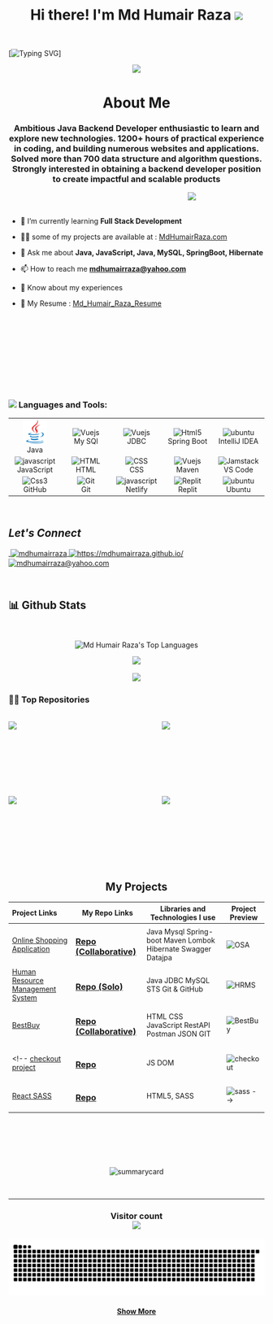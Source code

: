 <!-- ### Hi there 👋 -->

<!--
**mdhumairraza** is a ✨ _special_ ✨ repository because its `README.md` (this file) appears on your GitHub profile.

Here are some ideas to get you started:

- 🔭 I’m currently working on ...
- 🌱 I’m currently learning ...
- 👯 I’m looking to collaborate on ...
- 🤔 I’m looking for help with ...
- 💬 Ask me about ...
- 📫 How to reach me: ...
- 😄 Pronouns: ...
- ⚡ Fun fact: ...
-->




<h1 align="center">Hi there! <span color="blue">I'm Md Humair Raza</span> <img src="https://media.giphy.com/media/hvRJCLFzcasrR4ia7z/giphy.gif" width="25px"> </h1>
 <br>

 [![Typing SVG](https://readme-typing-svg.demolab.com?font=Fira+Code&weight=900&size=22&pause=1000&color=3CF700&center=true&width=1000&lines=Java+Developer;+%F0%9F%8C%8F+Curious+to+learn+things+)]
  <br>
 <p align="center" ><img  style="width: 200px;" src="https://media3.giphy.com/media/67pT4cqBcomeCbnDuB/source.gif"/></p>
   
 <h1 align="center" style=" align-items: center; border-radius: 50%; width: 100%">  About Me </h1> 

<h3 align="center">
Ambitious Java Backend Developer enthusiastic to
learn and explore new technologies. 1200+ hours of
practical experience in coding, and building numerous
websites and applications. Solved more than 700 data
structure and algorithm questions. Strongly interested
in obtaining a backend developer position to create
impactful and scalable products
</h3>

 <img align="right" src="https://camo.githubusercontent.com/ffbf71edb9eb65671926a8cc42a5a740bf5b799a9b93699a3a0de76e1793a80b/68747470733a2f2f6d656469612e67697068792e636f6d2f6d656469612f54456e586b637348725034596564436868412f67697068792e676966" width = "30%"/>

<br /> 
<br />

- 🌱 I’m currently learning **Full Stack Development**


- 👨‍💻 some of my projects are available at : [MdHumairRaza.com](https://mdhumairraza.github.io/)


- 💬 Ask me about **Java, JavaScript, Java, MySQL, SpringBoot, Hibernate**

- 📫 How to reach me **mdhumairraza@yahoo.com**

- 📄 Know about my experiences

- 📄  My Resume :   [Md_Humair_Raza_Resume](https://drive.google.com/file/d/1ptjAIsk7d0Su-wJimx7ttRnJQ0yEJtfC/view?usp=share_link)
<br /> <br />
<!-- <br /> <br /> -->

### <h2 style="margin-top:100px ;"><i></i></h2>
 
<p  align="left">
<br>
<!----------------------------------- Tech Stack Section ------------------------------------>

 <!-- 

### <h2 style="margin-top:100px ;"><i>👨🏻‍💻 Tech Stack & Languages</i></h2>
![HTML5](https://img.shields.io/badge/HTML5-E34F26?style=for-the-badge&logo=html5&logoColor=white)
![CSS3](https://img.shields.io/badge/CSS3-1572B6?style=for-the-badge&logo=css3&logoColor=white)
![Java](https://img.shields.io/badge/Java-ED8B00?style=for-the-badge&logo=java&logoColor=white)
![JavaScript](https://img.shields.io/badge/JavaScript-323330?style=for-the-badge&logo=javascript&logoColor=F7DF1E)
<img src="https://img.shields.io/badge/Bootstrap-563D7C?style=for-the-badge&logo=bootstrap&logoColor=white" alt="bootstrap" />
<img src="https://img.shields.io/badge/Git-f44d27?style=for-the-badge&logo=git&logoColor=white" alt="git" />
<img src="https://img.shields.io/badge/GitHub-100000?style=for-the-badge&logo=github&logoColor=white" alt="github" />



### <h2><i>🚀 Libraries & Frameworks</i></h2>
<a href="" target="blank"><img src="https://img.shields.io/static/v1?style=for-the-badge&message=Spring&color=852100&label=" alt=""/></a>
<a href="" target="blank"><img src="https://img.shields.io/static/v1?style=for-the-badge&message=SpringBoot&color=00d09c&label=" alt="" /></a>
<a href="" target="blank"><img src="https://img.shields.io/static/v1?style=for-the-badge&message=Hibernate&color=000030&label=" alt=""/></a>
<a href="" target="blank"><img src="https://img.shields.io/static/v1?style=for-the-badge&message=JDBC&color=400030&label=" alt=""/></a>
<a href="" target="blank"><img src="https://img.shields.io/static/v1?style=for-the-badge&message=Servlets&color=700030&label=" alt=""/></a>


### <h2><i>💻 Databases</i></h2>
![MySQL](https://img.shields.io/badge/MySQL-00000F?style=for-the-badge&logo=mysql&logoColor=white)

  -->
 
 	
<br>

## <h3 align="left"><img src = "https://media2.giphy.com/media/QssGEmpkyEOhBCb7e1/giphy.gif?cid=ecf05e47a0n3gi1bfqntqmob8g9aid1oyj2wr3ds3mg700bl&rid=giphy.gif" width = 24px> Languages and Tools:</h3>

   
   
   
<table align="center">
<tr>
<td align="center" width="96">
        <img src="https://raw.githubusercontent.com/devicons/devicon/master/icons/java/java-original.svg" width="48" height="48" alt="Java" />
      <br>Java
    </td>
    <td align="center" width="96">
        <img src="https://pngimg.com/uploads/mysql/mysql_PNG18.png" width="48" height="48" alt="Vuejs" />
      <br>My SQl
    </td>		
    <td align="center" width="96">
        <img src="https://1.bp.blogspot.com/-0dyq949GG7k/W8Zve_53ADI/AAAAAAAABlk/a0SZ78EvdJYyBjpOSra_7ZgmNMJIvVDJQCLcBGAs/s320/jdbc-with-MySQL-DataBase-New%2BSystem%2BTechnology.png" width="48" height="48" alt="Vuejs" />
      <br>JDBC							
</td>	
<td align="center" width="96">
        <img src="https://www.vectorlogo.zone/logos/springio/springio-icon.svg" width="48" height="48" alt="Html5" />
      <br>Spring Boot
    </td>
      <td align="center" width="96">
        <img src="https://grok.lsu.edu/image/45934.png" width="48" height="48" alt="ubuntu" />
    <br>IntelliJ IDEA
    </td>
</tr>
<tr>
    <td align="center" width="96">
        <img src="https://upload.wikimedia.org/wikipedia/commons/thumb/9/99/Unofficial_JavaScript_logo_2.svg/1024px-Unofficial_JavaScript_logo_2.svg.png" width="48" height="48" alt="javascript" />
      <br>JavaScript
    </td>
 <td align="center" width="96">
        <img src="https://seeklogo.com/images/H/html5-without-wordmark-color-logo-14D252D878-seeklogo.com.png" width="45" height="45" alt="HTML" />
      <br>HTML
    </td>
   <td align="center" width="96">
        <img src="https://upload.wikimedia.org/wikipedia/commons/thumb/6/62/CSS3_logo.svg/48px-CSS3_logo.svg.png" width="48" height="48" alt="CSS" />
      <br>CSS
    </td>  
    <td align="center" width="96">
        <img src="https://user-images.githubusercontent.com/43886029/158700377-62b0da69-81a2-4340-8ce6-dec718533aee.svg" width="48" height="48" alt="Vuejs" />
      <br>Maven
    </td> 
   <td align="center"  width="96">
        <img src="https://upload.wikimedia.org/wikipedia/commons/9/9a/Visual_Studio_Code_1.35_icon.svg" width="48" height="48" alt="Jamstack" />
      <br>VS Code
    </td>
</tr>
<tr>
    <td align="center" width="96">
        <img src="https://img.icons8.com/fluent/48/4a90e2/github.png" width="48" height="48" alt="Css3" />
      <br>GitHub
    </td>
      </td>
      <td align="center" width="96">
        <img src="https://upload.wikimedia.org/wikipedia/commons/thumb/3/3f/Git_icon.svg/1200px-Git_icon.svg.png" width="48" height="48" alt="Git" />
      <br>Git
    </td>
      <td align="center" width="96">
    <img src="https://th.bing.com/th?id=ODLS.41693c73-eb43-452e-ac7c-05ee1420be2e&w=32&h=32&o=6&pid=13.1" width="48" height="48" alt="javascript" />
      <br>Netlify
    </td>
     <td align="center" width="96">
         <img src="https://th.bing.com/th/id/OIP.5HGqUBZG3X_n2BuTtu2n5QAAAA?w=150&h=150&c=7&r=0&o=5&dpr=1.4&pid=1.7" width="48" height="48" alt="Replit" />
      <br>Replit
    </td>      
    <td align="center" width="96">
        <img src="https://seeklogo.com/images/U/ubuntu-logo-8FDEC6A07B-seeklogo.com.png" width="48" height="48" alt="ubuntu" />
      <br>Ubuntu
      </td>
</tr>
  
</table>





<br>

 
<!----------------------------------- Social Media Links Section ------------------------------------>

<h2><i>Let's Connect</i></h2>


<p align="left">
 
  <a href="https://www.linkedin.com/in/mdhumairraza/">
        <img align="center" src="https://img.shields.io/badge/LinkedIn-0077B5?style=for-the-badge&logo=linkedin&logoColor=white" alt="" />
    </a>
<!--  <a href="https://www.hackerrank.com/mdhumairraza?hr_r=1" target="blank">
 <img align="center" src="https://raw.githubusercontent.com/rahuldkjain/github-profile-readme-generator/master/src/images/icons/Social/hackerrank.svg" alt="mdhumairraza_" height="30" width="40" />
 </a> -->

 <a href="https://leetcode.com/mdhumairraza/" target="blank">
 <img align="center" src="https://raw.githubusercontent.com/rahuldkjain/github-profile-readme-generator/master/src/images/icons/Social/leet-code.svg" alt="mdhumairraza" height="30" width="40" />
 </a>
    
 <a href="https://mdhumairraza.github.io/">
        <img align="center" src="https://img.shields.io/badge/Portfolio-18A303?style=for-the-badge&logo=ionic&logoColor=white" alt="https://mdhumairraza.github.io/" />
    </a>
    <a title="mdhumairraza@yahoo.com" href="mailto:mdhumairraza@yahoo.com">
        <img align="center" src="https://img.shields.io/badge/Gmail-D14836?style=for-the-badge&logo=gmail&logoColor=white" alt="mdhumairraza@yahoo.com" />
    </a>
 
</p>

<br>
</a> </p>




<h2>📊 Github Stats</h2>
<br/>

<p align="center">      
<!--   <a href="https://github.com/mdhumairraza/github-readme-stats"> -->
   <img alt="Md Humair Raza's Top Languages" src="https://github-readme-stats.vercel.app/api/top-langs/?username=mdhumairraza&langs_count=8&count_private=true&layout=compact&theme=react&hide_border=true&bg_color=060A0CD0" />
<!--  </a> -->
</p>  
      
<p align="center">
  <img width="48%" src="https://github-readme-stats.vercel.app/api?username=mdhumairraza&show_icons=true&hide_border=true&theme=react&bg_color=060A0CD0" />
 </p>
 
 <p align="center">
  <img width="48%" src="https://github-readme-streak-stats.herokuapp.com/?user=mdhumairraza&hide_border=true&theme=black-ice&hide_border=true&stroke=0000&background=060A0CD0" />
</p>







<h3 align="left">👨‍💻 Top Repositories</h3>

<br>

<div width="100%" align="center">

 <a align="left" href="https://github.com/Im-vishalanand/adhesive-cactus-7535" title="Online-Shopping-Application">
  <img align="left" width="40%"  src="https://github-readme-stats.vercel.app/api/pin/?username=Im-vishalanand&repo=adhesive-cactus-7535&theme=react&border_color=61dafb&border_radius=10">
  </a>
  
  <a align="right" href="https://github.com/mdhumairraza/radioactive-muscle-5983-" title="Human Resource management system">
  <img align="right" width="40%"  src="https://github-readme-stats.vercel.app/api/pin/?username=mdhumairraza&repo=radioactive-muscle-5983-&theme=react&border_color=61dafb&border_radius=10">
  </a>
  
</div>

<br/><br/><br/><br/><br/><br/><br/>


<div width="100%" align="center">

  <a align="left" href="https://github.com/SumitUjjwal/obnoxious-ladybug-6279" title="BestBuy">
  <img align="left" width="40%"  src="https://github-readme-stats.vercel.app/api/pin/?username=SumitUjjwal&repo=obnoxious-ladybug-6279&theme=react&border_color=61dafb&border_radius=10">
  </a>
 
  <a align="right" href="https://github.com/mdhumairraza/mdhumairraza.github.io" title="my_portfolio">
  <img align="right" width="40%" src="https://github-readme-stats.vercel.app/api/pin/?username=mdhumairraza&repo=mdhumairraza.github.io&theme=react&border_color=61dafb&border_radius=10">
  </a>
  
</div>

<br/><br/><br/><br/><br/><br/><br/><br/>




<h2 align="center">My Projects</h2>

Project Links    |My Repo Links          |Libraries and Technologies I use      |Project Preview   
:---------------|----------------------|--------------------|------------------
[Online Shopping Application](https://drive.google.com/file/d/1tFymWdto2vsigvvaFqqkjO9oBS_FhNTL/view) | <h3>[Repo (Collaborative)](https://github.com/Im-vishalanand/adhesive-cactus-7535)</h3> | Java Mysql Spring-boot Maven Lombok Hibernate Swagger Datajpa |![OSA](https://mdhumairraza.github.io/images/onlineShoppingApplication.png)
[Human Resource Management System](https://drive.google.com/file/d/1CpmLX_mqh_4Z88M3Tddp_l5ayqL4S-BO/view)|<h3>[Repo (Solo)](https://github.com/mdhumairraza/radioactive-muscle-5983-)</h3>|Java JDBC MySQL STS Git & GitHub |![HRMS](https://mdhumairraza.github.io/images/hrms.png)
[BestBuy](https://legendary-fairy-bc0edb.netlify.app/) | <h3>[Repo (Collaborative)](https://github.com/SumitUjjwal/obnoxious-ladybug-6279)</h3>|HTML CSS JavaScript RestAPI Postman JSON GIT|![BestBuy](https://mdhumairraza.github.io/images/bestbuy.png)
<!-- [checkout project](https://yusufbali13.github.io/Checkout/) | <h3>[Repo](https://github.com/yusufbali13/Checkout)</h3>|JS DOM|![checkout](https://user-images.githubusercontent.com/97898216/171990110-d6e5da76-6628-488e-8332-4074c4bae5d5.gif)
[React SASS ](https://react-sass-projects.netlify.app/) | <h3>[Repo](https://github.com/yusufbali13/react-sass)</h3>| HTML5, SASS|![sass](https://user-images.githubusercontent.com/118957608/221443026-51e47633-23a6-4c56-8dd7-cb9590b2a217.gif) -->

<br>


</p>
<!-- <hr> -->

<br />
<p align="center"><img src="https://github-profile-trophy.vercel.app/?username=mdhumairraza&theme=react" alt=""/> </p>
<p align="center"><img src="https://github-profile-summary-cards.vercel.app/api/cards/profile-details?username=mdhumairraza&theme=github_dark" alt="summarycard"/> </p>
<!-- <br> -->
<!-- <br> -->
<br>
<hr />
<h3 align="center">

</h3>
<h3 align="center"> 
  Visitor count <br>
  <img src="https://profile-counter.glitch.me/mdhumairraza/count.svg" />
</h3>

<a href="https://google.com" align="center">
   <img src="https://github.com/Asmit2952/Asmit2952/blob/output/github-contribution-grid-snake.svg" alt="snake">
</a>




<h4 align="center">
  <a href="https://github.com/mdhumairraza?tab=repositories" title="Show Repositories">Show More</a>
</h4> 
 
